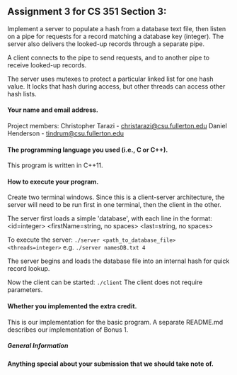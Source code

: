 Assignment 3 for CS 351 Section 3:
-------

Implement a server to populate a hash from a database text file, 
then listen on a pipe for requests for a record matching a database key (integer).
The server also delivers the looked-up records through a separate pipe.

A client connects to the pipe to send requests, and to another pipe to receive 
looked-up records.

The server uses mutexes to protect a particular linked list for one hash value.
It locks that hash during access, but other threads can access other hash lists.

#### Your name and email address.
Project members:
Christopher Tarazi - christarazi@csu.fullerton.edu
Daniel Henderson   - tindrum@csu.fullerton.edu


#### The programming language you used (i.e., C or C++).
This program is written in C++11.


#### How to execute your program.
Create two terminal windows. Since this is a client-server architecture, 
the server will need to be run first in one terminal, 
then the client in the other.

The server first loads a simple 'database', with each line in the format:
<id=integer> <firstName=string, no spaces> <last=string, no spaces><newline>

To execute the server:
`./server <path_to_database_file> <threads=integer>`
e.g. 
`./server namesDB.txt 4`

The server begins and loads the database file into an internal hash
for quick record lookup.

Now the client can be started:
`./client`
The client does not require parameters.


#### Whether you implemented the extra credit.
This is our implementation for the basic program.
A separate README.md describes our implementation of Bonus 1.

##### General Information



#### Anything special about your submission that we should take note of.

